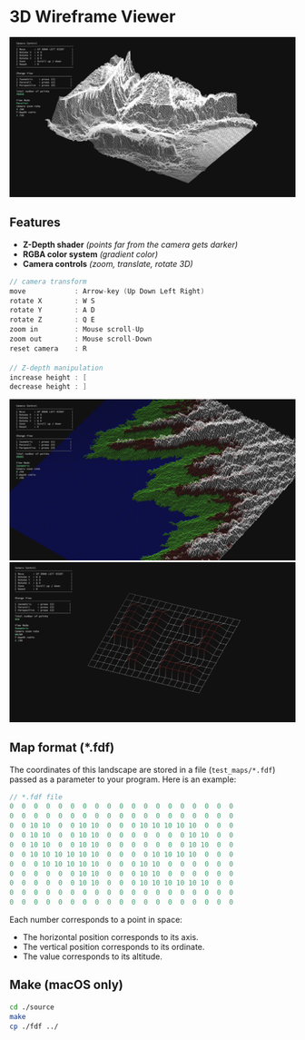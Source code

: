 # 3D Wireframe Viewer
![map](./images/map.png)

## **Features**

- **Z-Depth shader** *(points far from the camera gets darker)*
- **RGBA color system** *(gradient color)*
- **Camera controls** *(zoom, translate, rotate 3D)*

```c
// camera transform
move            : Arrow-key (Up Down Left Right)
rotate X        : W S
rotate Y        : A D
rotate Z        : Q E
zoom in         : Mouse scroll-Up
zoom out        : Mouse scroll-Down
reset camera    : R

// Z-depth manipulation
increase height : [
decrease height : ]
```

![landscape](./images/landscape.png)
![42_color](./images/42_color.png)

## Map format (*.fdf)

The coordinates of this landscape are stored in a file (`test_maps/*.fdf`) passed as
a parameter to your program. Here is an example:

```c
// *.fdf file 
0  0  0  0  0  0  0  0  0  0  0  0  0  0  0  0  0  0  0
0  0  0  0  0  0  0  0  0  0  0  0  0  0  0  0  0  0  0
0  0 10 10  0  0 10 10  0  0  0 10 10 10 10 10  0  0  0
0  0 10 10  0  0 10 10  0  0  0  0  0  0  0 10 10  0  0
0  0 10 10  0  0 10 10  0  0  0  0  0  0  0 10 10  0  0
0  0 10 10 10 10 10 10  0  0  0  0 10 10 10 10  0  0  0
0  0  0 10 10 10 10 10  0  0  0 10 10  0  0  0  0  0  0
0  0  0  0  0  0 10 10  0  0  0 10 10  0  0  0  0  0  0
0  0  0  0  0  0 10 10  0  0  0 10 10 10 10 10 10  0  0
0  0  0  0  0  0  0  0  0  0  0  0  0  0  0  0  0  0  0
0  0  0  0  0  0  0  0  0  0  0  0  0  0  0  0  0  0  0
```

Each number corresponds to a point in space:
- The horizontal position corresponds to its axis.
- The vertical position corresponds to its ordinate.
- The value corresponds to its altitude.

## Make (macOS only)

```bash
cd ./source
make
cp ./fdf ../
```
